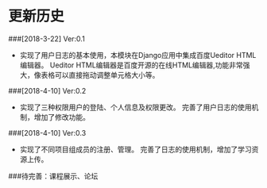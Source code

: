 ﻿更新历史
============
###[2018-3-22]     Ver:0.1

* 实现了用户日志的基本使用，本模块在Django应用中集成百度Ueditor HTML编辑器。
Ueditor HTML编辑器是百度开源的在线HTML编辑器,功能非常强大，像表格可以直接拖动调整单元格大小等。



###[2018-4-10]     Ver:0.2

* 实现了三种权限用户的登陆、个人信息及权限更改。
完善了用户日志的使用机制，增加了修改功能。


###[2018-4-10]     Ver:0.3

* 实现了不同项目组成员的注册、管理。
完善了日志的使用机制，增加了学习资源上传。

###待完善：课程展示、论坛

